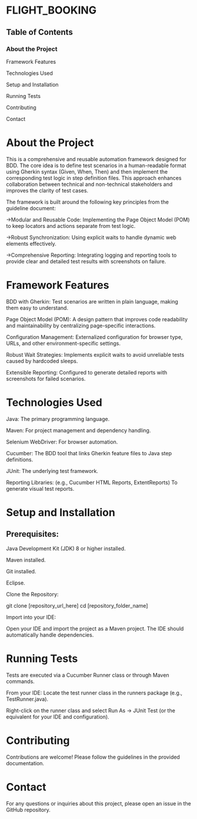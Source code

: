 # FLIGHT_BOOKING
## Table of Contents
### About the Project

Framework Features

Technologies Used

Setup and Installation

Running Tests

Contributing

Contact

# About the Project
This is a comprehensive and reusable automation framework designed for BDD. The core idea is to define test scenarios in a human-readable format using Gherkin syntax (Given, When, Then) and then implement the corresponding test logic in step definition files. This approach enhances collaboration between technical and non-technical stakeholders and improves the clarity of test cases.

The framework is built around the following key principles from the guideline document:

->Modular and Reusable Code: Implementing the Page Object Model (POM) to keep locators and actions separate from test logic.

->Robust Synchronization: Using explicit waits to handle dynamic web elements effectively.

->Comprehensive Reporting: Integrating logging and reporting tools to provide clear and detailed test results with screenshots on failure.

# Framework Features
BDD with Gherkin: Test scenarios are written in plain language, making them easy to understand.

Page Object Model (POM): A design pattern that improves code readability and maintainability by centralizing page-specific interactions.

Configuration Management: Externalized configuration for browser type, URLs, and other environment-specific settings.

Robust Wait Strategies: Implements explicit waits to avoid unreliable tests caused by hardcoded sleeps.

Extensible Reporting: Configured to generate detailed reports with screenshots for failed scenarios.

# Technologies Used
Java: The primary programming language.

Maven: For project management and dependency handling.

Selenium WebDriver: For browser automation.

Cucumber: The BDD tool that links Gherkin feature files to Java step definitions.

JUnit: The underlying test framework.

Reporting Libraries: (e.g., Cucumber HTML Reports, ExtentReports) To generate visual test reports.

# Setup and Installation
## Prerequisites:

Java Development Kit (JDK) 8 or higher installed.

Maven installed.

Git installed.

Eclipse.

Clone the Repository:

git clone [repository_url_here]
cd [repository_folder_name]

Import into your IDE:

Open your IDE and import the project as a Maven project. The IDE should automatically handle dependencies.

# Running Tests
Tests are executed via a Cucumber Runner class or through Maven commands.

From your IDE:
Locate the test runner class in the runners package (e.g., TestRunner.java).

Right-click on the runner class and select Run As -> JUnit Test (or the equivalent for your IDE and configuration).

# Contributing
Contributions are welcome! Please follow the guidelines in the provided documentation.

# Contact
For any questions or inquiries about this project, please open an issue in the GitHub repository.

